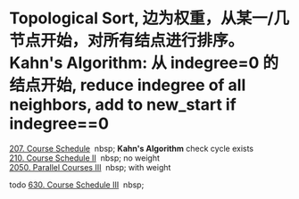# Topological Sort, 边为权重，从某一/几节点开始，对所有结点进行排序。Kahn's Algorithm: 从 indegree=0 的结点开始, reduce indegree of all neighbors, add to new_start if indegree==0

[207. Course Schedule](https://leetcode.com/problems/course-schedule/) &nbsp;nbsp; __Kahn's Algorithm__ check cycle exists <br/>
[210. Course Schedule II](https://leetcode.com/problems/course-schedule-ii/description/) &nbsp;nbsp; no weight <br/>
[2050. Parallel Courses III](https://leetcode.com/problems/parallel-courses-iii/description/) &nbsp;nbsp; with weight<br/>

todo
[630. Course Schedule III](https://leetcode.com/problems/course-schedule-iii/description/) &nbsp;nbsp; 
